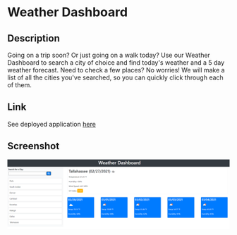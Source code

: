 # Weather Dashboard

## Description
Going on a trip soon? Or just going on a walk today? Use our Weather Dashboard to search a city of choice and find today's weather and a 5 day weather forecast. Need to check a few places? No worries! We will make a list of all the cities you've searched, so you can quickly click through each of them.

## Link
See deployed application [here](https://alyssawinn.github.io/weather-dashboard/)

## Screenshot
![Weather](./assets/images/screenshot.PNG)